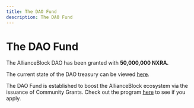 ```yaml
---
title: The DAO Fund
description: The DAO Fund
---
```



# The DAO Fund

The AllianceBlock DAO has been granted with **50,000,000 NXRA.** 

The current state of the DAO treasury can be viewed [here](https://etherscan.io/address/0xcEc5A8CC695F74eD6f750611c879A6c68E1aF80E).

The DAO Fund is established to boost the AllianceBlock ecosystem via the issuance of Community Grants. Check out the program [here](https://www.notion.so/Community-Grants-ea6528460b9b4556807d7745de1193b8?pvs=21) to see if you apply.